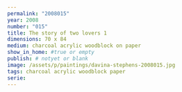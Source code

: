 ```yaml
---
permalink: "2008015"
year: 2008
number: "015"
title: The story of two lovers 1
dimensions: 70 x 84
medium: charcoal acrylic woodblock on paper
show_in_home: #true or empty
publish: # notyet or blank
image: /assets/p/paintings/davina-stephens-2008015.jpg
tags: charcoal acrylic woodblock paper
serie:
---
```

